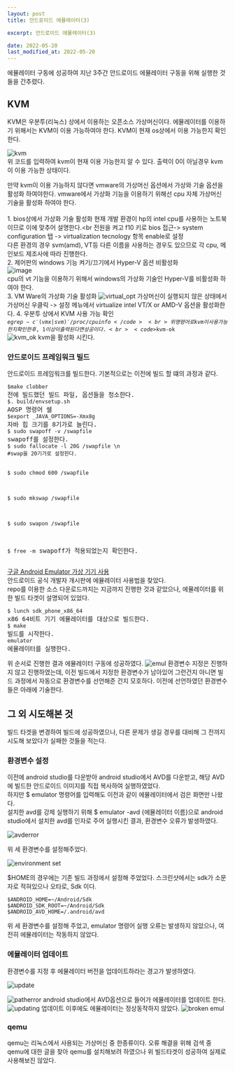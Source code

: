 ```yaml
---
layout: post
title: 안드로이드 에뮬레이터(3)

excerpt: 안드로이드 에뮬레이터(3)

date: 2022-05-20
last_modified_at: 2022-05-20
---
```


<p>에뮬레이터 구동에 성공하여 지난 3주간 안드로이드 에뮬레이터 구동을 위해 실행한 것들을 간추렸다.</p>

<H2>KVM</H2>
KVM은 우분투(리눅스) 상에서 이용하는 오픈소스 가상머신이다.
에뮬레이터를 이용하기 위해서는 KVM이 이용 가능하여야 한다.
KVM이 현재 os상에서 이용 가능한지 확인한다.

![kvm](https://user-images.githubusercontent.com/28878937/169499983-524d026b-5e59-47a2-8242-670df71ea48a.PNG)<br>
위 코드를 입력하여 kvm이 현재 이용 가능한지 알 수 있다. 출력이 0이 아닐경우 kvm이 이용 가능한 상태이다.<br>

만약 kvm이 이용 가능하지 않다면 vmware의 가상머신 옵션에서 가상와 기술 옵션을 활성화 하여야한다.
vmware에서 가상화 기능을 이용하기 위해선 cpu 자체 가상머신 기술을 활성화 하여야 한다.<br><br>
<a>1. bios상에서 가상화 기술 활성화</a>
현재 개발 환경이 hp의 intel cpu를 사용하는 노트북이므로 이에 맞추어 설명한다.<br
전원을 켜고 f10 키로 bios 접근-> system configuration 탭 -> virtualization tecnology 항목 enable로 설정<br>
다른 환경의 경우 svm(amd), VT등 다른 이름을 사용하는 경우도 있으므로 각 cpu, 메인보드 제조사에 따라 진행한다.<br>
<a>2. 제어판의 windows 기능 켜기/끄기에서 Hyper-V 옵션 비활성화</a> <br>
![image](https://user-images.githubusercontent.com/28878937/169502030-7f33a1ed-12cf-4f33-a2ab-de116a995edf.png)<br>
cpu의 vt 기능을 이용하기 위해서 windows의 가상화 기술인 Hyper-V를 비활성화 하여야 한다.<br>
<a>3. VM Ware의 가상화 기술 활성화 </a>
![virtual_opt](https://user-images.githubusercontent.com/28878937/169502416-fbb2023c-d63b-4838-9621-de2f99d16a2f.PNG)
가상머신이 실행되지 않은 상태에서 가상머신 우클릭 -> 설정 메뉴에서 virtualize intel VT/X or AMD-V 옵션을 활성화한다.
<a>4. 우분투 상에서 KVM 사용 가능 확인</a>
<br>
<code>$egrep -c '(vmx|svm)' /proc/cpuinfo</code>
<br>
위 명령어로 kvm이 사용 가능한지 확인한 후, 1 이상이 출력된다면 성공이다.
<br>
<code>$kvm-ok</code>
<br>
![kvm_ok](https://user-images.githubusercontent.com/28878937/169503425-5e3ae627-723c-4068-a807-7dd5165e2e38.PNG)
kvm을 활성화 시킨다.

<H3>안드로이드 프레임워크 빌드</H3>
안드로이드 프레임워크를 빌드한다. 기본적으로는 이전에 빌드 할 떄의 과정과 같다.
<pre>
<code>$make clobber</code>
전에 빌드했던 빌드 파일, 옵션들을 청소한다.
<code>$. build/envsetup.sh</code>
AOSP 명령어 쉘
<code>$export _JAVA_OPTIONS=-Xmx8g</code>
자바 힙 크기를 8기가로 늘린다.
<code>$ sudo swapoff -v /swapfile</code>
swapoff를 설정한다.
<code>$ sudo fallocate -l 20G /swapfile \n
#swap을 20기가로 설정한다.</code>

<code>$ sudo chmod 600 /swapfile</code>

<code>$ sudo mkswap /swapfile</code>

<code>$ sudo swapon /swapfile</code>

<code>$ free -m</code>
swapoff가 적용되었는지 확인한다.
</pre>

<a href = "https://source.android.google.cn/setup/create/avd?hl=ko">구글 Android Emulator 가상 기기 사용</a>
<br>
안드로이드 공식 개발자 개시판에 에뮬레이터 사용법을 찾았다. <br>
repo를 이용한 소스 다운로드까지는 지금까지 진행한 것과 같았으나, 에뮬레이터를 위한 빌드 타겟이 설명되어 있었다.

<pre>
<code>$ lunch sdk_phone_x86_64</code>
x86 64비트 기기 에뮬레이터를 대상으로 빌드한다.
<code>$ make</code>
빌드를 시작한다.
<code>emulator</code>
에뮬레이터를 실행한다.
</pre>
위 순서로 진행한 결과 에뮬레이터 구동에 성공하였다.
![emul](https://user-images.githubusercontent.com/28878937/169506698-0044b22e-628a-406b-a247-9c4091230a9b.PNG)
환경변수 지정은 진행하지 않고 진행하였는데, 이전 빌드에서 지정한 환경변수가 남아있어 그런건지 아니면 빌드 과정에서 자동으로 환경변수를 선언해준 건지 모호하다.
이전에 선언하였던 환경변수들은 아래에 기술한다.


<H2>그 외 시도해본 것</H2>
빌드 타겟을 변경하여 빌드에 성공하였으나, 다른 문제가 생길 경우를 대비해 그 전까지 시도해 보았다가 실패한 것들을 적는다.
<H3>환경변수 설정</H3>
이전에 android studio를 다운받아 android studio에서 AVD를 다운받고, 해당 AVD에 빌드한 안드로이드 이미지를 직접 복사하여 실행하였었다.<br>
하지만 $ emulator 명령어를 입력해도 이전과 같이 에뮬레이터에서 검은 화면만 나왔다.
<br>설치한 avd를 강제 실행하기 위해 $ emulator -avd {에뮬레이터 이름}으로 android studio에서 설치한 avd를 인자로 주어 실행시킨 결과, 환경변수 오류가 발생하였다.

![avderror](https://user-images.githubusercontent.com/28878937/169509642-edf3ef18-7f17-421b-afca-f06153ebf1b6.PNG)

위 세 환경변수를 설정해주었다.

![environment set](https://user-images.githubusercontent.com/28878937/169509910-80bd88ce-3088-4f1a-90e5-6d4f385aaf8a.PNG)

$HOME의 경우에는 기존 빌드 과정에서 설정해 주었었다. 스크린샷에서는 sdk가 소문자로 적혀있으나 오타로, Sdk 이다.
<pre>
<code>$ANDROID_HOME=~/Android/Sdk</code>
<code>$ANDROID_SDK_ROOT=~/Android/Sdk</code>
<code>$ANDROID_AVD_HOME=/.android/avd</code>
</pre>
위 세 환경변수를 설정해 주었고, emulator 명령어 실행 오류는 발생하지 않았으나, 여전히 에뮬레이터는 작동하지 않았다.

<H3>에뮬레이터 업데이트</H3>
환경변수를 지정 후 에뮬레이터 버전을 업데이트하라는 경고가 발생하였다.

![update](https://user-images.githubusercontent.com/28878937/169508165-49d90387-c33c-47ed-9ffa-970508d76447.PNG)

![patherror](https://user-images.githubusercontent.com/28878937/169507931-8e59727c-b7a0-47ec-a899-1dd14ee8e774.PNG)
android studio에서 AVD옵션으로 들어가 에뮬레이터를 업데이트 한다.
![updating](https://user-images.githubusercontent.com/28878937/169508180-02cb955f-a0e0-48ee-a65b-ffef26f7572c.PNG)
업데이트 이후에도 에뮬레이터는 정상동작하지 않았다.
![broken emul](https://user-images.githubusercontent.com/28878937/169508794-3aff755a-5e30-42e4-8f4d-a5cc58651758.PNG)

<H3>qemu</H3>
qemu는 리눅스에서 사용되는 가상머신 중 한종류이다. 오류 해결을 위해 검색 중 qemu에 대한 글을 찾아 qemu를 설치해보려 하였으나 위 빌드타겟이 성공하여 실제로 사용해보진 않았다.




